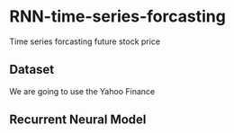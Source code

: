  # RNN-time-series-forcasting
Time series forcasting future stock price 

## Dataset
We are going to use the Yahoo Finance

## Recurrent Neural Model

